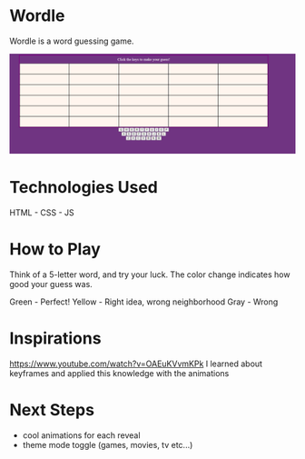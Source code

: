 # Wordle

Wordle is a word guessing game.  

![Logo](image.png)

# Technologies Used
HTML - CSS - JS

# How to Play
Think of a 5-letter word, and try your luck.
The color change indicates how good your guess was.

Green - Perfect!
Yellow - Right idea, wrong neighborhood
Gray - Wrong


# Inspirations
https://www.youtube.com/watch?v=OAEuKVvmKPk
I learned about keyframes and applied this knowledge with the animations

# Next Steps
 - cool animations for each reveal
 - theme mode toggle (games, movies, tv etc...)
